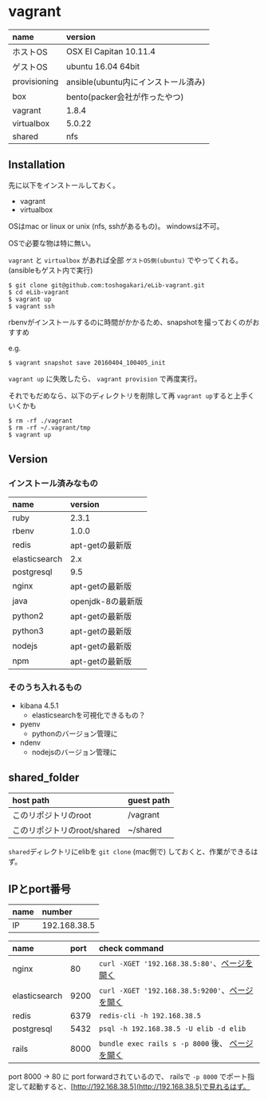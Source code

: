 # vagrant

|name|version|
|:----|:-----|
|ホストOS|OSX EI Capitan 10.11.4|
|ゲストOS|ubuntu 16.04 64bit|
|provisioning| ansible(ubuntu内にインストール済み)|
|box| bento(packer会社が作ったやつ)|
|vagrant| 1.8.4|
|virtualbox| 5.0.22|
|shared|nfs|

## Installation

先に以下をインストールしておく。

- vagrant
- virtualbox

OSはmac or linux or unix (nfs, sshがあるもの)。
windowsは不可。

OSで必要な物は特に無い。 

`vagrant` と `virtualbox` があれば全部 `ゲストOS側(ubuntu)` でやってくれる。 (ansibleもゲスト内で実行)

```
$ git clone git@github.com:toshogakari/eLib-vagrant.git
$ cd eLib-vagrant
$ vagrant up
$ vagrant ssh
```

rbenvがインストールするのに時間がかかるため、snapshotを撮っておくのがおすすめ

e.g.

```
$ vagrant snapshot save 20160404_100405_init
```

`vagrant up` に失敗したら、 `vagrant provision` で再度実行。

それでもだめなら、以下のディレクトリを削除して再 `vagrant up`すると上手くいくかも

```
$ rm -rf ./vagrant
$ rm -rf ~/.vagrant/tmp
$ vagrant up
```

## Version

### インストール済みなもの

|name|version|
|:----|:-----|
|ruby|2.3.1|
|rbenv|1.0.0|
|redis|apt-getの最新版|
|elasticsearch|2.x|
|postgresql|9.5|
|nginx|apt-getの最新版|
|java|openjdk-8の最新版|
|python2|apt-getの最新版|
|python3|apt-getの最新版|
|nodejs|apt-getの最新版|
|npm|apt-getの最新版|

### そのうち入れるもの

- kibana 4.5.1
	- elasticsearchを可視化できるもの？
- pyenv
	- pythonのバージョン管理に
- ndenv
	- nodejsのバージョン管理に

## shared_folder

|host path|guest path|
|:----|:-----|
|このリポジトリのroot|/vagrant|
|このリポジトリのroot/shared|~/shared|

`shared`ディレクトリにelibを `git clone` (mac側で) しておくと、作業ができるはず。

## IPとport番号

|name|number|
|:----|:-----|
|IP|192.168.38.5|

|name|port|check command|
|:----|:-----|:-----|
|nginx|80| `curl -XGET '192.168.38.5:80'`、[ページを開く](http://192.168.38.5)|
|elasticsearch|9200|`curl -XGET '192.168.38.5:9200'`、[ページを開く](http://192.168.38.5:9200)|
|redis|6379| `redis-cli -h 192.168.38.5` |
|postgresql|5432| `psql -h 192.168.38.5 -U elib -d elib` |
|rails| 8000 |`bundle exec rails s -p 8000` 後、 [ページを開く](http://192.168.38.5) |

port 8000 -> 80 に port forwardされているので、 railsで `-p 8000` でポート指定して起動すると、[http://192.168.38.5](http://192.168.38.5)で見れるはず。